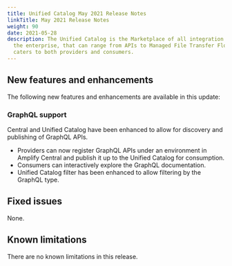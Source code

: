 ```yaml
---
title: Unified Catalog May 2021 Release Notes
linkTitle: May 2021 Release Notes
weight: 90
date: 2021-05-28
description: The Unified Catalog is the Marketplace of all integration assets in
  the enterprise, that can range from APIs to Managed File Transfer Flows, and
  caters to both providers and consumers.
---
```

## New features and enhancements

The following new features and enhancements are available in this update:

### GraphQL support

Central and Unified Catalog have been enhanced to allow for discovery and publishing of GraphQL APIs.

* Providers can now register GraphQL APIs under an environment in Amplify Central and publish it up to the Unified Catalog for consumption.
* Consumers can interactively explore the GraphQL documentation.
* Unified Catalog filter has been enhanced to allow filtering by the GraphQL type.

## Fixed issues

None.

## Known limitations

There are no known limitations in this release.
